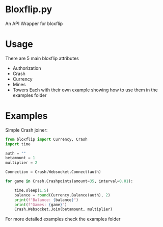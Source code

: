 # Bloxflip.py
An API Wrapper for bloxflip

# Usage
There are 5 main bloxflip attributes
 - Authorization
 - Crash
 - Currency
 - Mines
 - Towers
 Each with their own example showing how to use them in the examples folder

# Examples

Simple Crash joiner:
```py
from bloxflip import Currency, Crash
import time

auth = ""
betamount = 1
multiplier = 2

Connection = Crash.Websocket.Connect(auth)

for game in Crash.Crashpoints(amount=35, interval=0.01):

	time.sleep(1.5)
	balance = round(Currency.Balance(auth), 2)
	print(f"Balance: {balance}")
	print(f"Games: {game}")
	Crash.Websocket.Join(betamount, multiplier)
```
For more detailed examples check the examples folder
